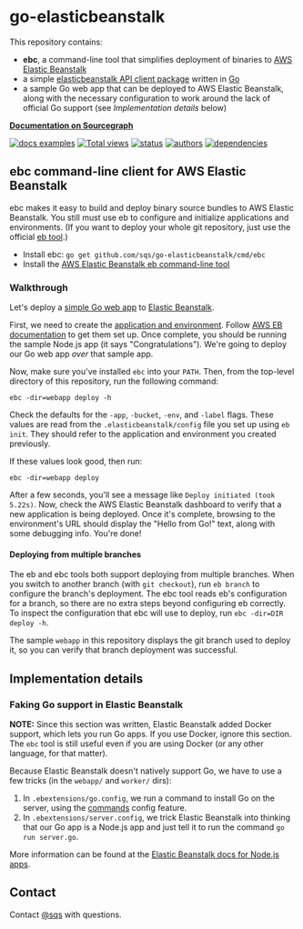 # go-elasticbeanstalk

This repository contains:

* **ebc**, a command-line tool that simplifies deployment of binaries to [AWS](https://aws.amazon.com)
[Elastic Beanstalk](http://aws.amazon.com/elasticbeanstalk/)
* a simple [elasticbeanstalk API client package](https://sourcegraph.com/github.com/sqs/go-elasticbeanstalk/symbols/go/github.com/sqs/go-elasticbeanstalk/elasticbeanstalk) written in [Go](http://golang.org)
* a sample Go web app that can be deployed to AWS Elastic Beanstalk, along with the necessary configuration to work around the lack of official Go support (see *Implementation details* below)

[**Documentation on Sourcegraph**](https://sourcegraph.com/github.com/sqs/go-elasticbeanstalk)

[![docs examples](https://sourcegraph.com/api/repos/github.com/sqs/go-elasticbeanstalk/badges/docs-examples.png)](https://sourcegraph.com/github.com/sqs/go-elasticbeanstalk)
[![Total views](https://sourcegraph.com/api/repos/github.com/sqs/go-elasticbeanstalk/counters/views.png)](https://sourcegraph.com/github.com/sqs/go-elasticbeanstalk)
[![status](https://sourcegraph.com/api/repos/github.com/sqs/go-elasticbeanstalk/badges/status.png)](https://sourcegraph.com/github.com/sqs/go-elasticbeanstalk)
[![authors](https://sourcegraph.com/api/repos/github.com/sqs/go-elasticbeanstalk/badges/authors.png)](https://sourcegraph.com/github.com/sqs/go-elasticbeanstalk)
[![dependencies](https://sourcegraph.com/api/repos/github.com/sqs/go-elasticbeanstalk/badges/dependencies.png)](https://sourcegraph.com/github.com/sqs/go-elasticbeanstalk)

## ebc command-line client for AWS Elastic Beanstalk

ebc makes it easy to build and deploy binary source bundles to AWS Elastic
Beanstalk. You still must use eb to configure and initialize applications and
environments. (If you want to deploy your whole git repository, just use the
official [eb tool](http://aws.amazon.com/code/6752709412171743).)

* Install ebc: `go get github.com/sqs/go-elasticbeanstalk/cmd/ebc`
* Install the [AWS Elastic Beanstalk eb command-line tool](http://aws.amazon.com/code/6752709412171743)

### Walkthrough

Let's deploy a [simple Go web
app](https://github.com/sqs/go-elasticbeanstalk/blob/master/webapp/server.go) to
[Elastic Beanstalk](http://aws.amazon.com/elasticbeanstalk/).

First, we need to create the [application and
environment](http://docs.aws.amazon.com/elasticbeanstalk/latest/dg/concepts.components.html).
Follow [AWS EB
documentation](http://docs.aws.amazon.com/elasticbeanstalk/latest/dg/create_deploy_nodejs.sdlc.html)
to get them set up. Once complete, you should be running the sample Node.js app
(it says "Congratulations"). We're going to deploy our Go web app *over* that sample app.

Now, make sure you've installed `ebc` into your `PATH`. Then, from the top-level
directory of this repository, run the following command:

```
ebc -dir=webapp deploy -h
```

Check the defaults for the `-app`, `-bucket`, `-env`, and `-label` flags. These
values are read from the `.elasticbeanstalk/config` file you set up using `eb
init`. They should refer to the application and environment you created
previously.

If these values look good, then run:

```
ebc -dir=webapp deploy
```

After a few seconds, you'll see a message like `Deploy initiated (took 5.22s)`.
Now, check the AWS Elastic Beanstalk dashboard to verify that a new application
is being deployed. Once it's complete, browsing to the environment's URL should
display the "Hello from Go!" text, along with some debugging info. You're done!

#### Deploying from multiple branches

The eb and ebc tools both support deploying from multiple branches. When you
switch to another branch (with `git checkout`), run `eb branch` to configure the
branch's deployment. The ebc tool reads eb's configuration for a branch, so
there are no extra steps beyond configuring eb correctly. To inspect the
configuration that ebc will use to deploy, run `ebc -dir=DIR deploy -h`.

The sample `webapp` in this repository displays the git branch used to deploy
it, so you can verify that branch deployment was successful.


## Implementation details

### Faking Go support in Elastic Beanstalk

**NOTE:** Since this section was written, Elastic Beanstalk added Docker support, which lets you run Go apps. If you use Docker, ignore this section. The `ebc` tool is still useful even if you are using Docker (or any other language, for that matter).

Because Elastic Beanstalk doesn't natively support Go, we have to use a few tricks (in the `webapp/` and `worker/` dirs):

1. In `.ebextensions/go.config`, we run a command to install Go on the server, using the
[commands](http://docs.aws.amazon.com/elasticbeanstalk/latest/dg/customize-containers-ec2.html#customize-containers-format-commands) config feature.
1. In `.ebextensions/server.config`, we trick Elastic Beanstalk into thinking that our Go app is a Node.js app and just tell it to run the command `go run server.go`.

More information can be found at the [Elastic Beanstalk docs for Node.js
apps](http://docs.aws.amazon.com/elasticbeanstalk/latest/dg/create_deploy_nodejs.sdlc.html).

## Contact

Contact [@sqs](https://twitter.com) with questions.

